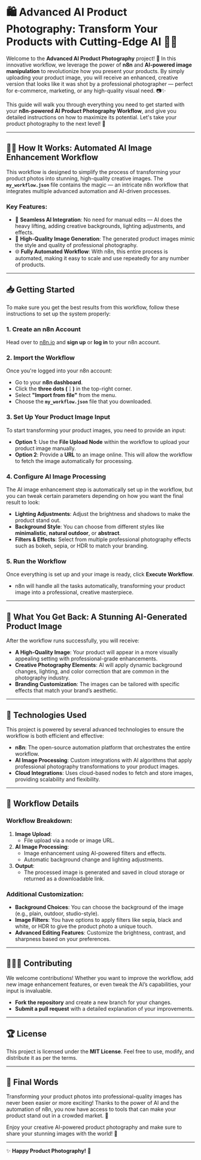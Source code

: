 # 🛍️ **Advanced AI Product Photography: Transform Your Products with Cutting-Edge AI** 📸🤖

Welcome to the **Advanced AI Product Photography** project! 🚀 In this innovative workflow, we leverage the power of **n8n** and **AI-powered image manipulation** to revolutionize how you present your products. By simply uploading your product image, you will receive an enhanced, creative version that looks like it was shot by a professional photographer — perfect for e-commerce, marketing, or any high-quality visual need. 📷✨

This guide will walk you through everything you need to get started with your **n8n-powered AI Product Photography Workflow**, and give you detailed instructions on how to maximize its potential. Let's take your product photography to the next level! 🌟

---

## 🧑‍💻 **How It Works**: Automated AI Image Enhancement Workflow

This workflow is designed to simplify the process of transforming your product photos into stunning, high-quality creative images. The **`my_workflow.json`** file contains the magic — an intricate n8n workflow that integrates multiple advanced automation and AI-driven processes.

### **Key Features**:
- 🚀 **Seamless AI Integration**: No need for manual edits — AI does the heavy lifting, adding creative backgrounds, lighting adjustments, and effects.
- 📸 **High-Quality Image Generation**: The generated product images mimic the style and quality of professional photography.
- 🌐 **Fully Automated Workflow**: With n8n, this entire process is automated, making it easy to scale and use repeatedly for any number of products.

---

## 📥 **Getting Started**

To make sure you get the best results from this workflow, follow these instructions to set up the system properly:

### 1. **Create an n8n Account**
Head over to [n8n.io](https://n8n.io) and **sign up** or **log in** to your n8n account.

### 2. **Import the Workflow**
Once you're logged into your n8n account: 
- Go to your **n8n dashboard**.
- Click the **three dots (⋮)** in the top-right corner.
- Select **"Import from file"** from the menu.
- Choose the **`my_workflow.json`** file that you downloaded.

### 3. **Set Up Your Product Image Input**
To start transforming your product images, you need to provide an input:
- **Option 1**: Use the **File Upload Node** within the workflow to upload your product image manually.
- **Option 2**: Provide a **URL** to an image online. This will allow the workflow to fetch the image automatically for processing.

### 4. **Configure AI Image Processing**
The AI image enhancement step is automatically set up in the workflow, but you can tweak certain parameters depending on how you want the final result to look:
- **Lighting Adjustments**: Adjust the brightness and shadows to make the product stand out.
- **Background Style**: You can choose from different styles like **minimalistic**, **natural outdoor**, or **abstract**.
- **Filters & Effects**: Select from multiple professional photography effects such as bokeh, sepia, or HDR to match your branding.

### 5. **Run the Workflow**
Once everything is set up and your image is ready, click **Execute Workflow**.
- n8n will handle all the tasks automatically, transforming your product image into a professional, creative masterpiece.

---

## 🔄 **What You Get Back**: A Stunning AI-Generated Product Image

After the workflow runs successfully, you will receive:
- **A High-Quality Image**: Your product will appear in a more visually appealing setting with professional-grade enhancements.
- **Creative Photography Elements**: AI will apply dynamic background changes, lighting, and color correction that are common in the photography industry.
- **Branding Customization**: The images can be tailored with specific effects that match your brand’s aesthetic.

---

## 🔧 **Technologies Used**

This project is powered by several advanced technologies to ensure the workflow is both efficient and effective:

- **n8n**: The open-source automation platform that orchestrates the entire workflow.
- **AI Image Processing**: Custom integrations with AI algorithms that apply professional photography transformations to your product images.
- **Cloud Integrations**: Uses cloud-based nodes to fetch and store images, providing scalability and flexibility.

---

## 📝 **Workflow Details**

### **Workflow Breakdown**:
1. **Image Upload**:
   - File upload via a node or image URL.
2. **AI Image Processing**:
   - Image enhancement using AI-powered filters and effects.
   - Automatic background change and lighting adjustments.
3. **Output**:
   - The processed image is generated and saved in cloud storage or returned as a downloadable link.

### **Additional Customization**:
- **Background Choices**: You can choose the background of the image (e.g., plain, outdoor, studio-style).
- **Image Filters**: You have options to apply filters like sepia, black and white, or HDR to give the product photo a unique touch.
- **Advanced Editing Features**: Customize the brightness, contrast, and sharpness based on your preferences.

---

## 🧑‍🤝‍🧑 **Contributing**

We welcome contributions! Whether you want to improve the workflow, add new image enhancement features, or even tweak the AI’s capabilities, your input is invaluable.

- **Fork the repository** and create a new branch for your changes.
- **Submit a pull request** with a detailed explanation of your improvements.

---

## 🏆 **License**

This project is licensed under the **MIT License**. Feel free to use, modify, and distribute it as per the terms.

---

## 🎉 **Final Words**

Transforming your product photos into professional-quality images has never been easier or more exciting! Thanks to the power of AI and the automation of n8n, you now have access to tools that can make your product stand out in a crowded market. 🌟

Enjoy your creative AI-powered product photography and make sure to share your stunning images with the world! 🚀

---

✨ **Happy Product Photography!** 📸
